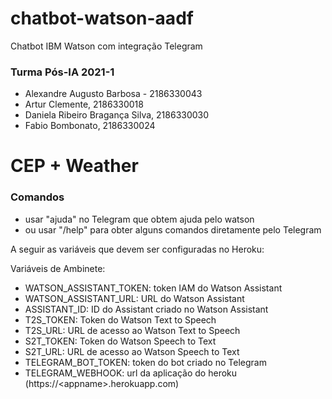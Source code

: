 # chatbot-watson-aadf

Chatbot IBM Watson com integração Telegram

### Turma Pós-IA 2021-1

- Alexandre Augusto Barbosa - 2186330043
- Artur Clemente, 2186330018
- Daniela Ribeiro Bragança Silva, 2186330030
- Fabio Bombonato, 2186330024

# CEP + Weather

### Comandos

- usar "ajuda" no Telegram que obtem ajuda pelo watson
- ou usar "/help" para obter alguns comandos diretamente pelo Telegram

A seguir as variáveis que devem ser configuradas no Heroku:

Variáveis de Ambinete:

* WATSON_ASSISTANT_TOKEN: token IAM do Watson Assistant
* WATSON_ASSISTANT_URL: URL do Watson Assistant
* ASSISTANT_ID: ID do Assistant criado no Watson Assistant
* T2S_TOKEN: Token do Watson Text to Speech
* T2S_URL: URL de acesso ao Watson Text to Speech
* S2T_TOKEN: Token do Watson Speech to Text
* S2T_URL: URL de acesso ao Watson Speech to Text
* TELEGRAM_BOT_TOKEN: token do bot criado no Telegram
* TELEGRAM_WEBHOOK: url da aplicação do heroku (https://\<appname\>.herokuapp.com)